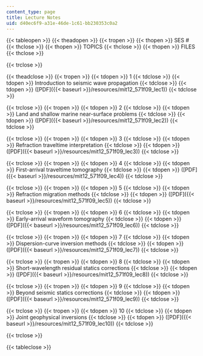 ```yaml
---
content_type: page
title: Lecture Notes
uid: d40ec6f9-a31e-46de-1c61-bb230353c0a2
---
```


{{< tableopen >}}
{{< theadopen >}}
{{< tropen >}}
{{< thopen >}}
SES #
{{< thclose >}}
{{< thopen >}}
TOPICS
{{< thclose >}}
{{< thopen >}}
FILES
{{< thclose >}}

{{< trclose >}}

{{< theadclose >}}
{{< tropen >}}
{{< tdopen >}}
1
{{< tdclose >}}
{{< tdopen >}}
Introduction to seismic wave propagation
{{< tdclose >}}
{{< tdopen >}}
([PDF]({{< baseurl >}}/resources/mit12_571f09_lec1))
{{< tdclose >}}

{{< trclose >}}
{{< tropen >}}
{{< tdopen >}}
2
{{< tdclose >}}
{{< tdopen >}}
Land and shallow marine near-surface problems
{{< tdclose >}}
{{< tdopen >}}
([PDF]({{< baseurl >}}/resources/mit12_571f09_lec2))
{{< tdclose >}}

{{< trclose >}}
{{< tropen >}}
{{< tdopen >}}
3
{{< tdclose >}}
{{< tdopen >}}
Refraction traveltime interpretation
{{< tdclose >}}
{{< tdopen >}}
([PDF]({{< baseurl >}}/resources/mit12_571f09_lec3))
{{< tdclose >}}

{{< trclose >}}
{{< tropen >}}
{{< tdopen >}}
4
{{< tdclose >}}
{{< tdopen >}}
First-arrival traveltime tomography
{{< tdclose >}}
{{< tdopen >}}
([PDF]({{< baseurl >}}/resources/mit12_571f09_lec4))
{{< tdclose >}}

{{< trclose >}}
{{< tropen >}}
{{< tdopen >}}
5
{{< tdclose >}}
{{< tdopen >}}
Refraction migration methods
{{< tdclose >}}
{{< tdopen >}}
([PDF]({{< baseurl >}}/resources/mit12_571f09_lec5))
{{< tdclose >}}

{{< trclose >}}
{{< tropen >}}
{{< tdopen >}}
6
{{< tdclose >}}
{{< tdopen >}}
Early-arrival waveform tomography
{{< tdclose >}}
{{< tdopen >}}
([PDF]({{< baseurl >}}/resources/mit12_571f09_lec6))
{{< tdclose >}}

{{< trclose >}}
{{< tropen >}}
{{< tdopen >}}
7
{{< tdclose >}}
{{< tdopen >}}
Dispersion-curve inversion methods
{{< tdclose >}}
{{< tdopen >}}
([PDF]({{< baseurl >}}/resources/mit12_571f09_lec7))
{{< tdclose >}}

{{< trclose >}}
{{< tropen >}}
{{< tdopen >}}
8
{{< tdclose >}}
{{< tdopen >}}
Short-wavelength residual statics corrections
{{< tdclose >}}
{{< tdopen >}}
([PDF]({{< baseurl >}}/resources/mit12_571f09_lec8))
{{< tdclose >}}

{{< trclose >}}
{{< tropen >}}
{{< tdopen >}}
9
{{< tdclose >}}
{{< tdopen >}}
Beyond seismic statics corrections
{{< tdclose >}}
{{< tdopen >}}
([PDF]({{< baseurl >}}/resources/mit12_571f09_lec9))
{{< tdclose >}}

{{< trclose >}}
{{< tropen >}}
{{< tdopen >}}
10
{{< tdclose >}}
{{< tdopen >}}
Joint geophysical inversions
{{< tdclose >}}
{{< tdopen >}}
([PDF]({{< baseurl >}}/resources/mit12_571f09_lec10))
{{< tdclose >}}

{{< trclose >}}

{{< tableclose >}}
